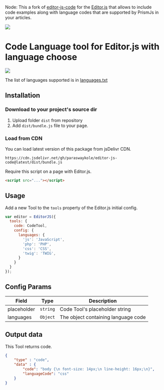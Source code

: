 Node: This a fork of [editor-js-code](https://github.com/paraswaykole/editor-js-code)
for the [Editor.js](https://github.com/paraswaykole/editor-js-code)
that allows to include code examples along with language codes that are supported by PrismJs in your articles.


![](https://badgen.net/badge/Editor.js/v2.0/blue)

# Code Language tool for Editor.js with language choose

![](https://capella.pics/7a1092f7-add5-4dd8-9c8c-2f32cb8c4586.jpg)

The list of languages supported is in [languages.txt](languages.txt)

## Installation

### Download to your project's source dir

1. Upload folder `dist` from repository
2. Add `dist/bundle.js` file to your page.

### Load from CDN

You can load latest version of this package from jsDelivr CDN.

`https://cdn.jsdelivr.net/gh/paraswaykole/editor-js-code@latest/dist/bundle.js`

Require this script on a page with Editor.js.

```html
<script src="..."></script>
```

## Usage

Add a new Tool to the `tools` property of the Editor.js initial config.

```javascript
var editor = EditorJS({
  tools: {
    code: CodeTool,
    config: {
      languages: {
        'js': 'JavaScript',
        'php': 'PHP',
        'css': 'CSS',
        'twig': 'TWIG',
      }
    }
  }
});
```

## Config Params

| Field       | Type     | Description                    |
| ----------- | -------- | -------------------------------|
| placeholder | `string` | Code Tool's placeholder string |
| languages | `Object` | The object containing language code |

## Output data

This Tool returns code.

```json
{
    "type" : "code",
    "data" : {
        "code": "body {\n font-size: 14px;\n line-height: 16px;\n}",
        "languageCode": "css"
    }
}
```

